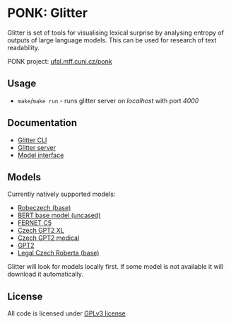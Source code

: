 # **PONK:** Glitter
Glitter is set of tools for visualising lexical surprise by analysing entropy of outputs
of large language models. This can be used for research of text readability.

PONK project: [ufal.mff.cuni.cz/ponk](https://ufal.mff.cuni.cz/ponk)

## Usage
- `make`/`make run` - runs glitter server on _localhost_ with port _4000_


## Documentation
- [Glitter CLI](https://github.com/ufal/Glitter/blob/master/docs/glitter_cli.md)
- [Glitter server](https://github.com/ufal/Glitter/blob/master/docs/glitter_server.md)
- [Model interface](https://github.com/ufal/Glitter/blob/master/docs/model_interface.md)


## Models
Currently natively supported models:
- [Robeczech (base)](https://huggingface.co/ufal/robeczech-base)
- [BERT base model (uncased)](https://huggingface.co/google-bert/bert-base-uncased)
- [FERNET C5](https://huggingface.co/fav-kky/FERNET-C5)
- [Czech GPT2 XL](https://huggingface.co/BUT-FIT/Czech-GPT-2-XL-133k)
- [Czech GPT2 medical](https://huggingface.co/lchaloupsky/czech-gpt2-medical)
- [GPT2](https://huggingface.co/openai-community/gpt2)
- [Legal Czech Roberta (base)](https://huggingface.co/joelniklaus/legal-czech-roberta-base)

Glitter will look for models locally first. If some model is not available it will
download it automatically.


## License
All code is licensed under [GPLv3 license](https://www.gnu.org/licenses/gpl-3.0.en.html)

